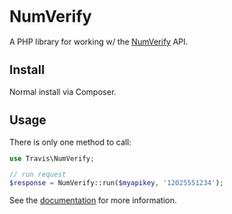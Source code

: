 # NumVerify

A PHP library for working w/ the [NumVerify](https://numverify.com) API.

## Install

Normal install via Composer.

## Usage

There is only one method to call:

```php
use Travis\NumVerify;

// run request
$response = NumVerify::run($myapikey, '12025551234');
```

See the [documentation](https://numverify.com/documentation) for more information.